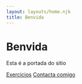 ```yaml
---
layout: layouts/home.njk
title: Benvida
---
```


# Benvida

Esta é a portada do sitio

[Exercicios](/exercicios)
[Contacta comigo](/contacto)
